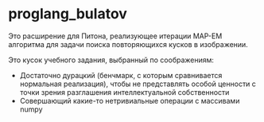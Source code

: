 # proglang_bulatov

Это расширение для Питона, реализующее итерации MAP-EM алгоритма для задачи поиска повторяющихся кусков в изображении.

Это кусок учебного задания, выбранный по соображениям:

* Достаточно дурацкий (бенчмарк, с которым сравнивается нормальная реализация), чтобы не представлять особой ценности с точки зрения разглашения интеллектуальной собственности 
* Совершающий какие-то нетривиальные операции с массивами numpy

